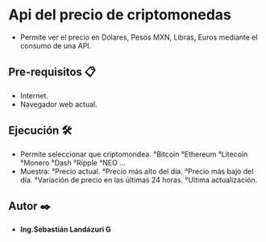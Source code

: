 # Api del precio de criptomonedas

- Permite ver el precio en Dólares, Pesos MXN, Libras, Euros mediante el consumo de una API.

## Pre-requisitos 📋

- Internet.
- Navegador web actual.

## Ejecución 🛠️

- Permite seleccionar que criptomondea.
      °Bitcoin
      °Ethereum
      °Litecoin
      °Monero
      °Dash
      °Ripple
      °NEO
      ...
-    Muestra:
  °Precio actual.
  °Precio más alto del día.
  °Precio más bajo del día.
  °Variación de precio en las últimas 24 horas.
  °Ultima actualización.

## Autor ✒️

* **Ing.Sebastián Landázuri G** 
